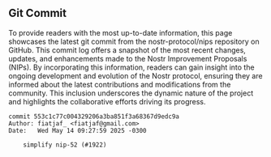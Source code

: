 ## Git Commit
To provide readers with the most up-to-date information, this page showcases the latest git commit from the nostr-protocol/nips repository on GitHub. This commit log offers a snapshot of the most recent changes, updates, and enhancements made to the Nostr Improvement Proposals (NIPs). By incorporating this information, readers can gain insight into the ongoing development and evolution of the Nostr protocol, ensuring they are informed about the latest contributions and modifications from the community. This inclusion underscores the dynamic nature of the project and highlights the collaborative efforts driving its progress.

```shell
commit 553c1c77c004329206a3ba851f3a68367d9edc9a
Author: fiatjaf_ <fiatjaf@gmail.com>
Date:   Wed May 14 09:27:59 2025 -0300

    simplify nip-52 (#1922)
```
